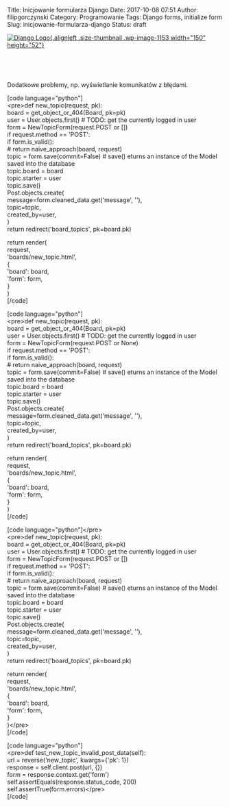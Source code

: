 Title: Inicjowanie formularza Django
Date: 2017-10-08 07:51
Author: filipgorczynski
Category: Programowanie
Tags: Django forms, initialize form
Slug: inicjowanie-formularza-django
Status: draft

[![Django Logo](https://filipgorczynski.files.wordpress.com/2015/10/django-logo-positive.png?w=150){.alignleft .size-thumbnail .wp-image-1153 width="150" height="52"}](https://filipgorczynski.files.wordpress.com/2015/10/django-logo-positive.png)

 

 

Dodatkowe problemy, np. wyświetlanie komunikatów z błędami.

\[code language="python"\]  
\<pre\>def new\_topic(request, pk):  
board = get\_object\_or\_404(Board, pk=pk)  
user = User.objects.first() \# TODO: get the currently logged in user  
form = NewTopicForm(request.POST or \[\])  
if request.method == 'POST':  
if form.is\_valid():  
\# return naive\_approach(board, request)  
topic = form.save(commit=False) \# save() eturns an instance of the Model saved into the database  
topic.board = board  
topic.starter = user  
topic.save()  
Post.objects.create(  
message=form.cleaned\_data.get('message', ''),  
topic=topic,  
created\_by=user,  
)  
return redirect('board\_topics', pk=board.pk)

return render(  
request,  
'boards/new\_topic.html',  
{  
'board': board,  
'form': form,  
}  
)  
\[/code\]

\[code language="python"\]  
\<pre\>def new\_topic(request, pk):  
board = get\_object\_or\_404(Board, pk=pk)  
user = User.objects.first() \# TODO: get the currently logged in user  
form = NewTopicForm(request.POST or None)  
if request.method == 'POST':  
if form.is\_valid():  
\# return naive\_approach(board, request)  
topic = form.save(commit=False) \# save() eturns an instance of the Model saved into the database  
topic.board = board  
topic.starter = user  
topic.save()  
Post.objects.create(  
message=form.cleaned\_data.get('message', ''),  
topic=topic,  
created\_by=user,  
)  
return redirect('board\_topics', pk=board.pk)

return render(  
request,  
'boards/new\_topic.html',  
{  
'board': board,  
'form': form,  
}  
)  
\[/code\]

\[code language="python"\]\</pre\>  
\<pre\>def new\_topic(request, pk):  
board = get\_object\_or\_404(Board, pk=pk)  
user = User.objects.first() \# TODO: get the currently logged in user  
form = NewTopicForm(request.POST or \[\])  
if request.method == 'POST':  
if form.is\_valid():  
\# return naive\_approach(board, request)  
topic = form.save(commit=False) \# save() eturns an instance of the Model saved into the database  
topic.board = board  
topic.starter = user  
topic.save()  
Post.objects.create(  
message=form.cleaned\_data.get('message', ''),  
topic=topic,  
created\_by=user,  
)  
return redirect('board\_topics', pk=board.pk)

return render(  
request,  
'boards/new\_topic.html',  
{  
'board': board,  
'form': form,  
}  
)\</pre\>  
\[/code\]

\[code language="python"\]  
\<pre\>def test\_new\_topic\_invalid\_post\_data(self):  
url = reverse('new\_topic', kwargs={'pk': 1})  
response = self.client.post(url, {})  
form = response.context.get('form')  
self.assertEquals(response.status\_code, 200)  
self.assertTrue(form.errors)\</pre\>  
\[/code\]
